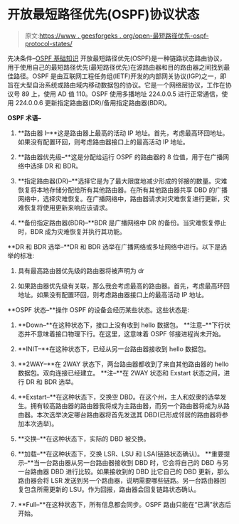 # 开放最短路径优先(OSPF)协议状态

> 原文:[https://www . geesforgeks . org/open-最短路径优先-ospf-protocol-states/](https://www.geeksforgeeks.org/open-shortest-path-first-ospf-protocol-states/)

先决条件–[OSPF 基础知识](https://www.geeksforgeeks.org/computer-network-open-shortest-path-first-ospf-protocol-fundamentals/)
开放最短路径优先(OSPF)是一种链路状态路由协议，用于使用自己的最短路径优先(最短路径优先)在源路由器和目的路由器之间找到最佳路径。OSPF 是由互联网工程任务组(IETF)开发的内部网关协议(IGP)之一，即旨在大型自治系统或路由域内移动数据包的协议。它是一个网络层协议，工作在协议号 89 上，使用 AD 值 110。OSPF 使用多播地址 224.0.0.5 进行正常通信，使用 224.0.0.6 更新指定路由器(DR)/备用指定路由器(BDR)。

**OSPF 术语–**

1.  **路由器 I–**这是路由器上最高的活动 IP 地址。首先，考虑最高环回地址。如果没有配置环回，则考虑路由器接口上的最高活动 IP 地址。

2.  **路由器优先级–**这是分配给运行 OSPF 的路由器的 8 位值，用于在广播网络中选择 DR 和 BDR。

3.  **指定路由器(DR)–**选择它是为了最大限度地减少形成的邻接的数量。灾难恢复将本地存储分配给所有其他路由器。在所有其他路由器共享 DBD 的广播网络中，选择灾难恢复。在广播网络中，路由器请求对灾难恢复进行更新，灾难恢复将使用更新来响应该请求。

4.  **备份指定路由器(BDR)–**BDR 是广播网络中 DR 的备份。当灾难恢复停止时，BDR 成为灾难恢复并执行其功能。

**DR 和 BDR 选举–**DR 和 BDR 选举在广播网络或多址网络中进行。以下是选举的标准:

1.  具有最高路由器优先级的路由器将被声明为 dr

2.  如果路由器优先级有关联，那么我会考虑最高的路由器。首先，考虑最高环回地址。如果没有配置环回，则考虑路由器接口上的最高活动 IP 地址。

**OSPF 状态–**操作 OSPF 的设备会经历某些状态。这些状态是:

1.  **Down–**在这种状态下，接口上没有收到 hello 数据包。
    **注意–**下行状态并不意味着接口物理下行。在这里，这意味着 OSPF 邻接进程尚未开始。

2.  **INIT–**在这种状态下，已经从另一台路由器接收到 hello 数据包。

3.  **2WAY–**在 2WAY 状态下，两台路由器都收到了来自其他路由器的 hello 数据包。双向连接已经建立。
    **注–**在 2WAY 状态和 Exstart 状态之间，进行 DR 和 BDR 选举。

4.  **Exstart–**在这种状态下，交换空 DBD。在这个州，主人和奴隶的选举发生。拥有较高路由器的路由器我将成为主路由器，而另一个路由器将成为从路由器。本次选举决定哪台路由器将首先发送其 DBD(已形成邻居的路由器将参加本次选举)。

5.  **交换–**在这种状态下，实际的 DBD 被交换。

6.  **加载–**在这种状态下，交换 LSR、LSU 和 LSA(链路状态确认)。
    **重要提示–**当一台路由器从另一台路由器接收到 DBD 时，它会将自己的 DBD 与另一台路由器 DBD 进行比较。如果接收到的 DBD 比它自己的 DBD 更新，那么路由器会将 LSR 发送到另一个路由器，说明需要哪些链路。另一台路由器回复包含所需更新的 LSU。作为回报，路由器会回复链路状态确认。

7.  **Full–**在这种状态下，所有信息都会同步。OSPF 路由只能在“已满”状态后开始。